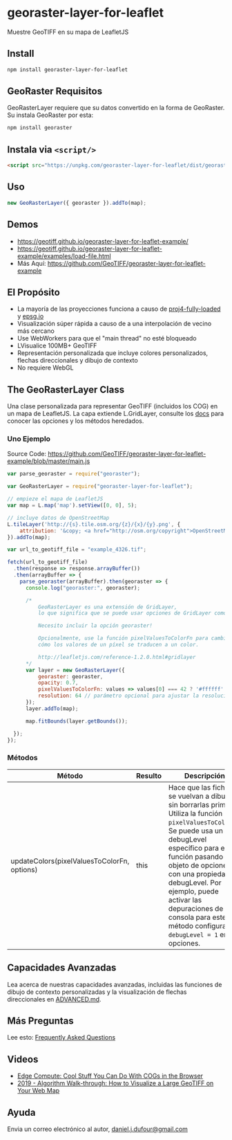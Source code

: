 # georaster-layer-for-leaflet

Muestre GeoTIFF en su mapa de LeafletJS

## Install

```bash
npm install georaster-layer-for-leaflet
```

## GeoRaster Requisitos

GeoRasterLayer requiere que su datos convertido en la forma de GeoRaster.
Su instala GeoRaster por esta:
```bash
npm install georaster
```

## Instala via `<script/>`

```html
<script src="https://unpkg.com/georaster-layer-for-leaflet/dist/georaster-layer-for-leaflet.min.js">
```

## Uso

```javascript
new GeoRasterLayer({ georaster }).addTo(map);
```

## Demos

- <https://geotiff.github.io/georaster-layer-for-leaflet-example/>
- <https://geotiff.github.io/georaster-layer-for-leaflet-example/examples/load-file.html>
- Más Aquí: <https://github.com/GeoTIFF/georaster-layer-for-leaflet-example>

## El Propósito

- La mayoría de las proyecciones funciona a causo de [proj4-fully-loaded](https://github.com/danieljdufour/proj4-fully-loaded) y [epsg.io](https://epsg.io/)
- Visualización súper rápida a causo de a una interpolación de vecino más cercano
- Use WebWorkers para que el "main thread" no esté bloqueado
- LVisualice 100MB+ GeoTIFF
- Representación personalizada que incluye colores personalizados, flechas direccionales y dibujo de contexto
- No requiere WebGL

## The GeoRasterLayer Class

Una clase personalizada para representar GeoTIFF (incluidos los COG) en un mapa de LeafletJS. La capa extiende L.GridLayer, consulte los [docs](https://leafletjs.com/reference-1.7.1.html#gridlayer) para conocer las opciones y los métodos heredados.

### Uno Ejemplo

Source Code: <https://github.com/GeoTIFF/georaster-layer-for-leaflet-example/blob/master/main.js>

```javascript
var parse_georaster = require("georaster");

var GeoRasterLayer = require("georaster-layer-for-leaflet");

// empieze el mapa de LeafletJS
var map = L.map('map').setView([0, 0], 5);

// incluye datos de OpenStreetMap 
L.tileLayer('http://{s}.tile.osm.org/{z}/{x}/{y}.png', {
    attribution: '&copy; <a href="http://osm.org/copyright">OpenStreetMap</a> contributors'
}).addTo(map);

var url_to_geotiff_file = "example_4326.tif";

fetch(url_to_geotiff_file)
  .then(response => response.arrayBuffer())
  .then(arrayBuffer => {
    parse_georaster(arrayBuffer).then(georaster => {
      console.log("georaster:", georaster);

      /*
          GeoRasterLayer es una extensión de GridLayer,
          lo que significa que se puede usar opciones de GridLayer como la opacidad.

          Necesito incluir la opción georaster!

          Opcionalmente, use la función pixelValuesToColorFn para cambiar
          cómo los valores de un píxel se traducen a un color.

          http://leafletjs.com/reference-1.2.0.html#gridlayer
      */
      var layer = new GeoRasterLayer({
          georaster: georaster,
          opacity: 0.7,
          pixelValuesToColorFn: values => values[0] === 42 ? '#ffffff' : '#000000',
          resolution: 64 // parámetro opcional para ajustar la resolución de la pantalla
      });
      layer.addTo(map);

      map.fitBounds(layer.getBounds());

  });
});
```

<!-- ## Options -->
<!-- todo: add a table of options for GeoRasterLayer -->

### Métodos

| Método                                      | Resulto | Descripción                                                                                                                                                                                                                                                                                                                                                                                    |
| ------------------------------------------- | ------- | ---------------------------------------------------------------------------------------------------------------------------------------------------------------------------------------------------------------------------------------------------------------------------------------------------------------------------------------------------------------------------------------------- |
| updateColors(pixelValuesToColorFn, options) | this    | Hace que las fichas se vuelvan a dibujar sin borrarlas primero. Utiliza la función `pixelValuesToColorFn`. Se puede usa un debugLevel específico para esta función pasando un objeto de opciones con una propiedad debugLevel. Por ejemplo, puede activar las depuraciones de la consola para este método configurando `debugLevel = 1` en las opciones. | |

## Capacidades Avanzadas

Lea acerca de nuestras capacidades avanzadas, incluidas las funciones de dibujo de contexto personalizadas y la visualización de flechas direccionales en [ADVANCED.md](ADVANCED.md).

## Más Preguntas

Lee esto: [Frequently Asked Questions](FAQs.md)

## Videos
- [Edge Compute: Cool Stuff You Can Do With COGs in the Browser](https://www.youtube.com/watch?v=XTkNhGpfmB8&t=4190s)
- [2019 - Algorithm Walk-through: How to Visualize a Large GeoTIFF on Your Web Map](https://www.youtube.com/watch?v=K47JvCL99w0)

## Ayuda

Envia un correo electrónico al autor, daniel.j.dufour@gmail.com

